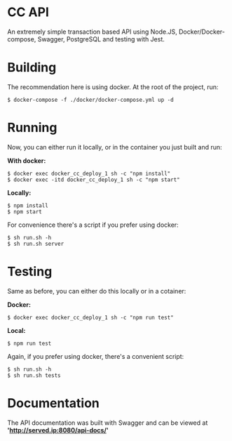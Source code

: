 # CC API
An extremely simple transaction based API using Node.JS, Docker/Docker-compose, Swagger, PostgreSQL and  testing with Jest.

# Building

The recommendation here is using docker. At the root of the project, run:

```
$ docker-compose -f ./docker/docker-compose.yml up -d
```

# Running

Now, you can either run it locally, or in the container you just built
and run:

**With docker:**
```
$ docker exec docker_cc_deploy_1 sh -c "npm install"
$ docker exec -itd docker_cc_deploy_1 sh -c "npm start"
```

**Locally:**
```
$ npm install
$ npm start
```

For convenience there's a script if you prefer using docker:
```
$ sh run.sh -h
$ sh run.sh server
```

# Testing

Same as before, you can either do this locally or in a cotainer:

**Docker:**
```
$ docker exec docker_cc_deploy_1 sh -c "npm run test"
```

**Local:**
```
$ npm run test
```

Again, if you prefer using docker, there's a convenient script:
```
$ sh run.sh -h
$ sh run.sh tests
```

# Documentation

The API documentation was built with Swagger and can be viewed at **'http://served.ip:8080/api-docs/'**
